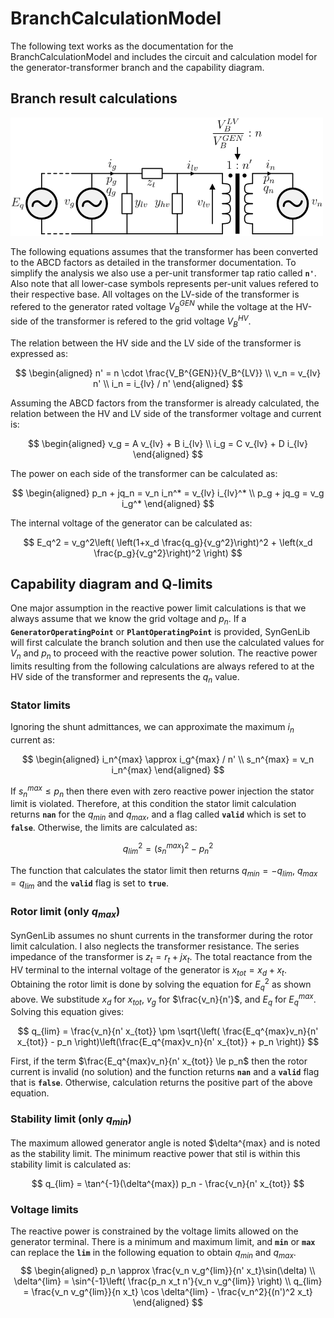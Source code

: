 # BranchCalculationModel

The following text works as the documentation for the BranchCalculationModel and includes the circuit and calculation model for the generator-transformer branch and the capability diagram.

## Branch result calculations

![Circuit diagram of the branch circuit](../../../figures/branch_circuit_diagram.png "Figure 1: Branch circuit")

The following equations assumes that the transformer has been converted to the ABCD factors as detailed in the transformer documentation. To simplify the analysis we also use a per-unit transformer tap ratio called **`n'`**. Also note that all lower-case symbols represents per-unit values refered to their respective base. All voltages on the LV-side of the transformer is refered to the generator rated voltage $V_B^{GEN}$ while the voltage at the HV-side of the transformer is refered to the grid voltage $V_B^{HV}$.

The relation between the HV side and the LV side of the transformer is expressed as:

$$
\begin{aligned}
n' = n \cdot \frac{V_B^{GEN}}{V_B^{LV}} \\
v_n = v_{lv} n' \\
i_n = i_{lv} / n'
\end{aligned}
$$

Assuming the ABCD factors from the transformer is already calculated, the relation between the HV and LV side of the transformer voltage and current is:

$$
\begin{aligned}
v_g = A v_{lv} + B i_{lv} \\
i_g = C v_{lv} + D i_{lv}
\end{aligned}
$$

The power on each side of the transformer can be calculated as:

$$
\begin{aligned}
p_n + jq_n = v_n i_n^* = v_{lv} i_{lv}^* \\
p_g + jq_g = v_g i_g^*
\end{aligned}
$$

The internal voltage of the generator can be calculated as:

$$
E_q^2 = v_g^2\left( \left(1+x_d \frac{q_g}{v_g^2}\right)^2 + \left(x_d \frac{p_g}{v_g^2}\right)^2 \right)
$$

## Capability diagram and Q-limits

One major assumption in the reactive power limit calculations is that we always assume that we know the grid voltage and $p_n$. If a **`GeneratorOperatingPoint`** or **`PlantOperatingPoint`** is provided, SynGenLib will first calculate the branch solution and then use the calculated values for $V_n$ and $p_n$ to proceed with the reactive power solution. The reactive power limits resulting from the following calculations are always refered to at the HV side of the transformer and represents the $q_n$ value.

### Stator limits

Ignoring the shunt admittances, we can approximate the maximum $i_n$ current as:

$$
\begin{aligned}
i_n^{max} \approx i_g^{max} / n' \\
s_n^{max} = v_n i_n^{max}
\end{aligned}
$$

If $s_n^{max} \le p_n$ then there even with zero reactive power injection the stator limit is violated. Therefore, at this condition the stator limit calculation returns **`nan`** for the $q_{min}$ and $q_{max}$, and a flag called **`valid`** which is set to **`false`**. Otherwise, the limits are calculated as:

$$ q_{lim}^2 = (s_n^{max})^2 - p_n^2 $$

The function that calculates the stator limit then returns $q_{min}=-q_{lim}$, $q_{max}=q_{lim}$ and the **`valid`** flag is set to **`true`**.

### Rotor limit (only $q_{max}$)

SynGenLib assumes no shunt currents in the transformer during the rotor limit calculation. I also neglects the transformer resistance. The series impedance of the transformer is $z_t = r_t + jx_t$. The total reactance from the HV terminal to the internal voltage of the generator is $x_{tot} = x_d + x_t$. Obtaining the rotor limit is done by solving the equation for $E_q^2$ as shown above. We substitude $x_d$ for $x_{tot}$, $v_g$ for $\frac{v_n}{n'}$, and $E_q$ for $E_q^{max}$. Solving this equation gives:

$$
q_{lim} = \frac{v_n}{n' x_{tot}} \pm \sqrt{\left( \frac{E_q^{max}v_n}{n' x_{tot}} - p_n \right)\left(\frac{E_q^{max}v_n}{n' x_{tot}} + p_n \right)}
$$

First, if the term $\frac{E_q^{max}v_n}{n' x_{tot}} \le p_n$ then the rotor current is invalid (no solution) and the function returns **`nan`** and a **`valid`** flag that is **`false`**. Otherwise, calculation returns the positive part of the above equation.

### Stability limit (only $q_{min}$)

The maximum allowed generator angle is noted $\delta^{max} and is noted as the stability limit. The minimum reactive power that stil is within this stability limit is calculated as:

$$ q_{lim} = \tan^{-1}(\delta^{max}) p_n - \frac{v_n}{n' x_{tot}} $$

### Voltage limits

The reactive power is constrained by the voltage limits allowed on the generator terminal. There is a minimum and maximum limit, and **`min`** or **`max`** can replace the **`lim`** in the following equation to obtain $q_{min}$ and $q_{max}$.
$$
\begin{aligned}
p_n \approx \frac{v_n v_g^{lim}}{n' x_t}\sin(\delta) \\
\delta^{lim} = \sin^{-1}\left( \frac{p_n x_t n'}{v_n v_g^{lim}} \right) \\
q_{lim} = \frac{v_n v_g^{lim}}{n x_t} \cos \delta^{lim} - \frac{v_n^2}{(n')^2 x_t}
\end{aligned}
$$
